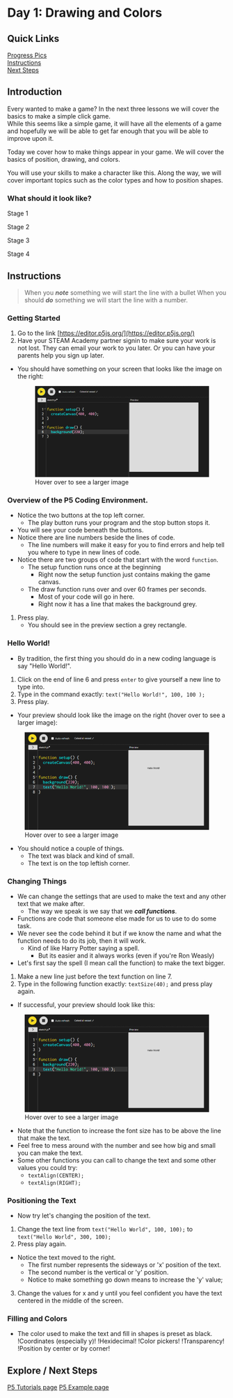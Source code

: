 <html>
<head>
<link rel="stylesheet" type="text/css" href = "style.css">
</head>
<body>

# Day 1: Drawing and Colors


## Quick Links
[Progress Pics](#what-should-it-look-like)  
[Instructions](#instructions)  
[Next Steps](#next-steps)  

## Introduction
Every wanted to make a game? In the next three lessons we will cover the basics to make a simple click game.  
While this seems like a simple game, it will have all the elements of a game and hopefully we will be able to get far enough that you will be able to improve upon it.

Today we cover how to make things appear in your game.  We will cover the basics of position, drawing, and colors.  

You will use your skills to make a character like this.  Along the way, we will cover important topics such as the color types and how to position shapes.


### What should it look like?
Stage 1

Stage 2

Stage 3 

Stage 4

## Instructions
>  When you ***note*** something we will start the line with a bullet
>  When you should ***do*** something we will start the line with a number.
### Getting Started
1. Go to the link [https://editor.p5js.org/](https://editor.p5js.org/)
3. Have your STEAM Academy partner signin to make sure your work is not lost.  They can email your work to you later. Or you can have your parents help you sign up later.
- You should have something on your screen that looks like the image on the right:  
  <figure>
    <img class = "instruction_img" src = "img/getting_started_0.png">
    <figcaption>Hover over to see a larger image</figcaption>
</figure>  

###  Overview of the P5 Coding Environment.
- Notice the two buttons at the top left corner.  
  - The play button runs your program and the stop button stops it.
- You will see your code beneath the buttons.  
- Notice there are line numbers beside the lines of code.  
    - The line numbers will make it easy for you to find errors and help tell you where to type in new lines of code.
- Notice there are two groups of code that start with the word `function`.
  - The setup function runs once at the beginning
    - Right now the setup function just contains making the game canvas.
  - The draw function runs over and over 60 frames per seconds.
    - Most of your code will go in here.
    - Right now it has a line that makes the background grey.  
1. Press play.
   - You should see in the preview section a grey rectangle.  
### Hello World!
- By tradition, the first thing you should do in a new coding language is say "Hello World!".
1. Click on the end of line 6 and press `enter` to give yourself a new line to type into. 
2. Type in the command exactly: `text("Hello World!", 100, 100 );`  
3. Press play.  
- Your preview should look like the image on the right (hover over to see a larger image):  
<figure>
    <img class = "instruction_img" src = "img/hello_world_0.png">
    <figcaption>Hover over to see a larger image</figcaption>
</figure>  

- You should notice a couple of things.  
    - The text was black and kind of small.
    - The text is on the top leftish corner.
### Changing Things
- We can change the settings that are used to make the text and any other text that we make after.
  - The way we speak is we say that we ***call functions***.  
- Functions are code that someone else made for us to use to do some task. 
- We never see the code behind it but if we know the name and what the function needs to do its job, then it will work.
    - Kind of like Harry Potter saying a spell.
      - But its easier and it always works (even if you're Ron Weasly)  
- Let's first say the spell (I mean call the function) to make the text bigger.  

1. Make a new line just before the text function on line 7. 
2. Type in the following function exactly: `textSize(40);` and press play again.
  - If successful, your preview should look like this: 
 <figure>
     <img class = "instruction_img" src = "img/hello_world_0.png">
     <figcaption>Hover over to see a larger image</figcaption>
 </figure>

 - Note that the function to increase the font size has to be above the line that make the text.
 - Feel free to mess around with the number and see how big and small you can make the text.
 - Some other functions you can call to change the text and some other values you could try:
   - `textAlign(CENTER);`
   - `textAlign(RIGHT);`
### Positioning the Text
 - Now try let's changing the position of the text.
1. Change the  text line from `text("Hello World", 100, 100);` to `text("Hello World", 300, 100);`
2. Press play again.
 - Notice the text moved to the right.  
   - The first number represents the sideways or 'x' position of the text.  
   - The second number is the vertical or 'y' position.
   - Notice to make something go down means to increase the 'y' value;
3. Change the values for x and y until you feel confident you have the text centered in the middle of the screen.
### Filling and Colors
- The color used to make the text and fill in shapes is preset as black.    
!Coordinates (especially y)!
!Hexidecimal!
!Color pickers!
!Transparency!
!Position by center or by corner!


## Explore / Next Steps 
[P5 Tutorials page](https://p5js.org/tutorials/)
[P5 Example page](https://p5js.org/examples/)
</body>
</html>